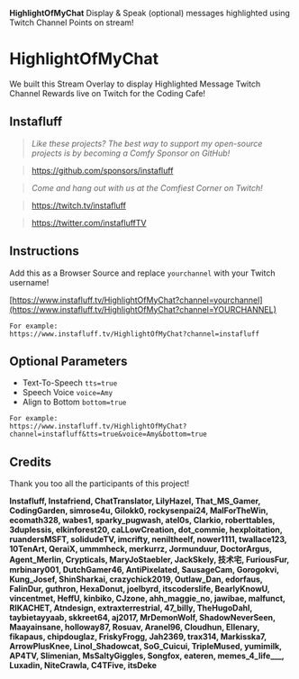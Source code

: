 **HighlightOfMyChat** Display & Speak (optional) messages highlighted using Twitch Channel Points on stream!

# HighlightOfMyChat
We built this Stream Overlay to display Highlighted Message Twitch Channel Rewards live on Twitch for the Coding Cafe!

## Instafluff ##
> *Like these projects? The best way to support my open-source projects is by becoming a Comfy Sponsor on GitHub!*

> https://github.com/sponsors/instafluff

> *Come and hang out with us at the Comfiest Corner on Twitch!*

> https://twitch.tv/instafluff

> https://twitter.com/instafluffTV

## Instructions ##

Add this as a Browser Source and replace `yourchannel` with your Twitch username!

[https://www.instafluff.tv/HighlightOfMyChat?channel=yourchannel](https://www.instafluff.tv/HighlightOfMyChat?channel=YOURCHANNEL)

```
For example:
https://www.instafluff.tv/HighlightOfMyChat?channel=instafluff
```

## Optional Parameters ##

- Text-To-Speech `tts=true`
- Speech Voice `voice=Amy`
- Align to Bottom `bottom=true`

```
For example:
https://www.instafluff.tv/HighlightOfMyChat?channel=instafluff&tts=true&voice=Amy&bottom=true
```

## Credits ##
Thank you too all the participants of this project!

**Instafluff, Instafriend, ChatTranslator, LilyHazel, That_MS_Gamer, CodingGarden, simrose4u, Gilokk0, rockysenpai24, MalForTheWin, ecomath328, wabes1, sparky_pugwash, atel0s, Clarkio, roberttables, 3duplessis, elkinforest20, caLLowCreation, dot_commie, hexploitation, ruandersMSFT, solidudeTV, imcrifty, neniltheelf, nower1111, twallace123, 10TenArt, QeraiX, ummmheck, merkurrz, Jormunduur, DoctorArgus, Agent_Merlin, Crypticals, MaryJoStaebler, JackSkely, 技术宅, FuriousFur, mrbinary001, DutchGamer46, AntiPixelated, SausageCam, Gorogokvi, Kung_Josef, ShinSharkai, crazychick2019, Outlaw_Dan, edorfaus, FalinDur, guthron, HexaDonut, joelbyrd, itscoderslife, BearlyKnowU, vincentmet, HeffU, kinbiko, CJzone, ahh_maggie_no, jawibae, malfunct, RIKACHET, Atndesign, extraxterrestrial, 47_billy, TheHugoDahl, taybietayyaab, skkreet64, aj2017, MrDemonWolf, ShadowNeverSeen, Maayainsane, holloway87, Rosuav, Aranel96, Cloudhun, Ellenary, fikapaus, chipdouglaz, FriskyFrogg, Jah2369, trax314, Markisska7, ArrowPlusKnee, Linol_Shadowcat, SoG_Cuicui, TripleMused, yumimilk, AP4TV, Slimenian, MsSaltyGiggles, Songfox, eateren, memes_4_life___, Luxadin, NiteCrawla, C4TFive, itsDeke**
